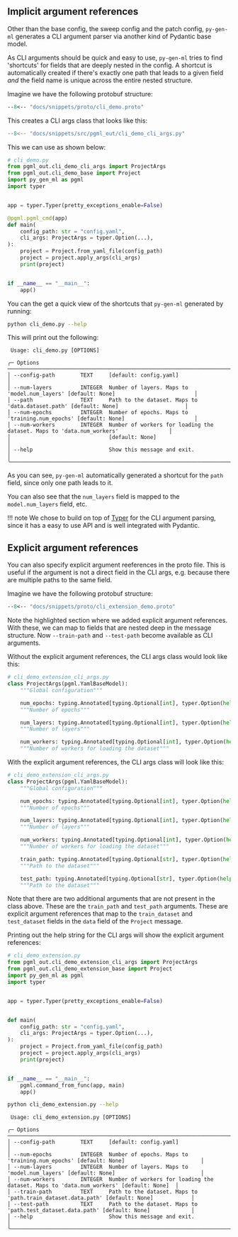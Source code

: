## Implicit argument references
Other than the base config, the sweep config and the patch config, `py-gen-ml` generates a CLI argument parser via another kind of Pydantic base model.

As CLI arguments should be quick and easy to use, `py-gen-ml` tries to find 'shortcuts' for fields that are deeply nested in the config. A shortcut is automatically created if there's exactly one path that leads to a given field _and_ the field name is unique across the entire nested structure.

Imagine we have the following protobuf structure:

```protobuf
--8<-- "docs/snippets/proto/cli_demo.proto"
```

This creates a CLI args class that looks like this:

```python
--8<-- "docs/snippets/src/pgml_out/cli_demo_cli_args.py"
```

This we can use as shown below:

```python linenums="1" hl_lines="4 13 16 21"
# cli_demo.py
from pgml_out.cli_demo_cli_args import ProjectArgs
from pgml_out.cli_demo_base import Project
import py_gen_ml as pgml
import typer


app = typer.Typer(pretty_exceptions_enable=False)

@pgml.pgml_cmd(app)
def main(
    config_path: str = "config.yaml",
    cli_args: ProjectArgs = typer.Option(...),
):
    project = Project.from_yaml_file(config_path)
    project = project.apply_args(cli_args)
    print(project)


if __name__ == "__main__":
    app()
```

You can the get a quick view of the shortcuts that `py-gen-ml` generated by running:

```bash
python cli_demo.py --help
```

This will print out the following:

```
 Usage: cli_demo.py [OPTIONS]

╭─ Options ──────────────────────────────────────────────────────────────────────────────────────────────────────────╮
│ --config-path        TEXT     [default: config.yaml]                                                               │
│ --num-layers         INTEGER  Number of layers. Maps to 'model.num_layers' [default: None]                         │
│ --path               TEXT     Path to the dataset. Maps to 'data.dataset.path' [default: None]                     │
│ --num-epochs         INTEGER  Number of epochs. Maps to 'training.num_epochs' [default: None]                      │
│ --num-workers        INTEGER  Number of workers for loading the dataset. Maps to 'data.num_workers'                │
│                               [default: None]                                                                      │
│ --help                        Show this message and exit.                                                          │
╰────────────────────────────────────────────────────────────────────────────────────────────────────────────────────╯
```

As you can see, `py-gen-ml` automatically generated a shortcut for the `path` field, since only one path leads to it.

You can also see that the `num_layers` field is mapped to the `model.num_layers` field, etc.

!!! note
    We chose to build on top of [Typer](https://typer.tiangolo.com/) for the CLI argument parsing, since it has a easy to use API and is well integrated with Pydantic.

## Explicit argument references

You can also specify explicit argument reeferences in the proto file. This is useful if the argument is not a direct field in the CLI args, e.g. because there are multiple paths to the same field.

Imagine we have the following protobuf structure:

```protobuf linenums="1" hl_lines="11-14"
--8<-- "docs/snippets/proto/cli_extension_demo.proto"
```

Note the highlighted section where we added explicit argument references. With these, we can map to fields that are nested deep in the message structure. Now `--train-path` and `--test-path` become available as CLI arguments.

Without the explicit argument references, the CLI args class would look like this:

```python
# cli_demo_extension_cli_args.py
class ProjectArgs(pgml.YamlBaseModel):
    """Global configuration"""

    num_epochs: typing.Annotated[typing.Optional[int], typer.Option(help="Number of epochs. Maps to 'training.num_epochs'"), pydantic.Field(None), pgml.ArgRef("training")]
    """Number of epochs"""

    num_layers: typing.Annotated[typing.Optional[int], typer.Option(help="Number of layers. Maps to 'model.num_layers'"), pydantic.Field(None), pgml.ArgRef("model")]
    """Number of layers"""

    num_workers: typing.Annotated[typing.Optional[int], typer.Option(help="Number of workers for loading the dataset. Maps to 'data.num_workers'"), pydantic.Field(None), pgml.ArgRef("data")]
    """Number of workers for loading the dataset"""
```

With the explicit argument references, the CLI args class will look like this:

```python linenums="1" hl_lines="14-18"
# cli_demo_extension_cli_args.py
class ProjectArgs(pgml.YamlBaseModel):
    """Global configuration"""

    num_epochs: typing.Annotated[typing.Optional[int], typer.Option(help="Number of epochs. Maps to 'training.num_epochs'"), pydantic.Field(None), pgml.ArgRef("training")]
    """Number of epochs"""

    num_layers: typing.Annotated[typing.Optional[int], typer.Option(help="Number of layers. Maps to 'model.num_layers'"), pydantic.Field(None), pgml.ArgRef("model")]
    """Number of layers"""

    num_workers: typing.Annotated[typing.Optional[int], typer.Option(help="Number of workers for loading the dataset. Maps to 'data.num_workers'"), pydantic.Field(None), pgml.ArgRef("data")]
    """Number of workers for loading the dataset"""

    train_path: typing.Annotated[typing.Optional[str], typer.Option(help="Path to the dataset. Maps to 'path.train_dataset.data.path'"), pydantic.Field(None), pgml.ArgRef("path.train_dataset.data")]
    """Path to the dataset"""

    test_path: typing.Annotated[typing.Optional[str], typer.Option(help="Path to the dataset. Maps to 'path.test_dataset.data.path'"), pydantic.Field(None), pgml.ArgRef("path.test_dataset.data")]
    """Path to the dataset"""
```

Note that there are two additional arguments that are not present in the class above. These are the `train_path` and `test_path` arguments. These are explicit argument references that map to the `train_dataset` and `test_dataset` fields in the `data` field of the `Project` message.

Printing out the help string for the CLI args will show the explicit argument references:


```python
# cli_demo_extension.py
from pgml_out.cli_demo_extension_cli_args import ProjectArgs
from pgml_out.cli_demo_extension_base import Project
import py_gen_ml as pgml
import typer


app = typer.Typer(pretty_exceptions_enable=False)


def main(
    config_path: str = "config.yaml",
    cli_args: ProjectArgs = typer.Option(...),
):
    project = Project.from_yaml_file(config_path)
    project = project.apply_args(cli_args)
    print(project)


if __name__ == "__main__":
    pgml.command_from_func(app, main)
    app()
```

```bash
python cli_demo_extension.py --help
```

```
 Usage: cli_demo_extension.py [OPTIONS]

╭─ Options ────────────────────────────────────────────────────────────────────────────────────────────────────────────╮
│ --config-path        TEXT     [default: config.yaml]                                                                 │
│ --num-epochs         INTEGER  Number of epochs. Maps to 'training.num_epochs' [default: None]                        │
│ --num-layers         INTEGER  Number of layers. Maps to 'model.num_layers' [default: None]                           │
│ --num-workers        INTEGER  Number of workers for loading the dataset. Maps to 'data.num_workers' [default: None]  │
│ --train-path         TEXT     Path to the dataset. Maps to 'path.train_dataset.data.path' [default: None]            │
│ --test-path          TEXT     Path to the dataset. Maps to 'path.test_dataset.data.path' [default: None]             │
│ --help                        Show this message and exit.                                                            │
╰──────────────────────────────────────────────────────────────────────────────────────────────────────────────────────╯
```
